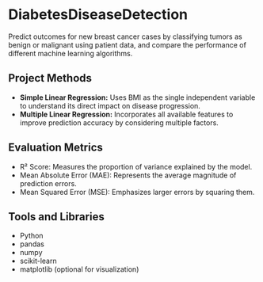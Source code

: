 # DiabetesDiseaseDetection
Predict outcomes for new breast cancer cases by classifying tumors as benign or malignant using patient data, and compare the performance of different machine learning algorithms.

## Project Methods
* **Simple Linear Regression:** Uses BMI as the single independent variable to understand its direct impact on disease progression.
* **Multiple Linear Regression:** Incorporates all available features to improve prediction accuracy by considering multiple factors.

## Evaluation Metrics
* R² Score: Measures the proportion of variance explained by the model.
* Mean Absolute Error (MAE): Represents the average magnitude of prediction errors.
* Mean Squared Error (MSE): Emphasizes larger errors by squaring them.

## Tools and Libraries
* Python
* pandas
* numpy
* scikit-learn
* matplotlib (optional for visualization)

